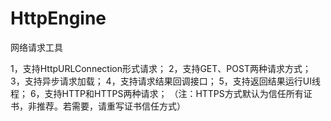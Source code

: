 # HttpEngine
网络请求工具

1，支持HttpURLConnection形式请求；
2，支持GET、POST两种请求方式；
3，支持异步请求加载；
4，支持请求结果回调接口；
5，支持返回结果运行UI线程；
6，支持HTTP和HTTPS两种请求；
  （注：HTTPS方式默认为信任所有证书，非推荐。若需要，请重写证书信任方式）
